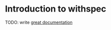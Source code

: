 # Introduction to withspec

TODO: write [great documentation](http://jacobian.org/writing/what-to-write/)
